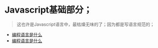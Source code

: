 # Javascript基础部分；

> 这也许是Javascript语言中，最枯燥无味的了；因为都是写语言规范的；

- [编程语言是什么](https://github.com/Broszhu/zhuanbang-javascript-notes/blob/master/JavaScript-%E5%9F%BA%E7%A1%80/1.%E7%BC%96%E7%A8%8B%E8%AF%AD%E8%A8%80%E6%98%AF%E4%BB%80%E4%B9%88.md)
- [编程语言是什么](./1.编程语言是什么.md)
